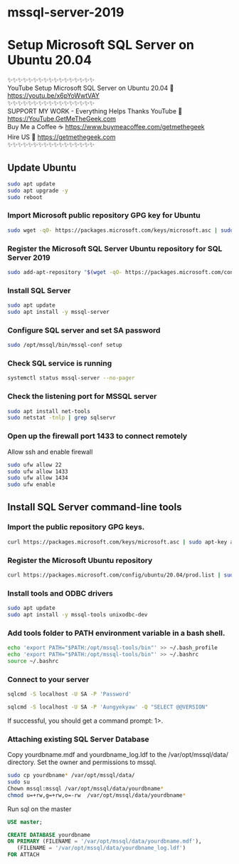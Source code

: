 # mssql-server-2019
# Setup Microsoft SQL Server on Ubuntu 20.04
✨✨✨✨✨✨✨✨✨✨✨✨✨✨✨✨✨  
YouTube Setup Microsoft SQL Server on Ubuntu 20.04
🔗 <https://youtu.be/x6pYoWwtVAY>  
✨✨✨✨✨✨✨✨✨✨✨✨✨✨✨✨✨  
SUPPORT MY WORK - Everything Helps Thanks 
YouTube 🔗 <https://YouTube.GetMeTheGeek.com>  
Buy Me a Coffee ☕ <https://www.buymeacoffee.com/getmethegeek>  
Hire US 🔗 <https://getmethegeek.com>  
✨✨✨✨✨✨✨✨✨✨✨✨✨✨✨✨✨

## Update Ubuntu

```bash
sudo apt update
sudo apt upgrade -y
sudo reboot
```
###  Import Microsoft public repository GPG key for Ubuntu
```bash
sudo wget -qO- https://packages.microsoft.com/keys/microsoft.asc | sudo apt-key add -
```
### Register the Microsoft SQL Server Ubuntu repository for SQL Server 2019
```bash
sudo add-apt-repository "$(wget -qO- https://packages.microsoft.com/config/ubuntu/20.04/mssql-server-2019.list)"
```
### Install SQL Server
```bash
sudo apt update
sudo apt install -y mssql-server
```
### Configure SQL server and set SA password
```bash
sudo /opt/mssql/bin/mssql-conf setup
```
### Check SQL service is running
```bash
systemctl status mssql-server --no-pager
```
### Check the listening port for MSSQL server
```bash
sudo apt install net-tools
sudo netstat -tnlp | grep sqlservr
```
### Open up the firewall port 1433 to connect remotely
Allow ssh and enable firewall
```bash
sudo ufw allow 22
sudo ufw allow 1433
sudo ufw allow 1434
sudo ufw enable
```
## Install SQL Server command-line tools
### Import the public repository GPG keys.
```bash
curl https://packages.microsoft.com/keys/microsoft.asc | sudo apt-key add -
```
### Register the Microsoft Ubuntu repository
```bash
curl https://packages.microsoft.com/config/ubuntu/20.04/prod.list | sudo tee /etc/apt/sources.list.d/msprod.list
```
### Install tools and ODBC drivers
```bash
sudo apt update 
sudo apt install -y mssql-tools unixodbc-dev
```

### Add tools folder to PATH environment variable in a bash shell.
```bash
echo 'export PATH="$PATH:/opt/mssql-tools/bin"' >> ~/.bash_profile
echo 'export PATH="$PATH:/opt/mssql-tools/bin"' >> ~/.bashrc
source ~/.bashrc
```
### Connect to your server
```bash
sqlcmd -S localhost -U SA -P 'Password'
```
```bash
sqlcmd -S localhost -U SA -P 'Aungyekyaw' -Q "SELECT @@VERSION"
```

If successful, you should get a command prompt: 1>.

### Attaching existing SQL Server Database
Copy yourdbname.mdf and yourdbname_log.ldf to the /var/opt/mssql/data/ directory. Set the owner and permissions to mssql.
```bash
sudo cp yourdbname* /var/opt/mssql/data/
sudo su
Chown mssql:mssql /var/opt/mssql/data/yourdbname*
chmod u=+rw,g=+rw,o=-rw  /var/opt/mssql/data/yourdbname*
```
Run sql on the master

```sql
USE master;

CREATE DATABASE yourdbname 
ON PRIMARY (FILENAME = '/var/opt/mssql/data/yourdbname.mdf'),
   (FILENAME = '/var/opt/mssql/data/yourdbname_log.ldf') 
FOR ATTACH
```
